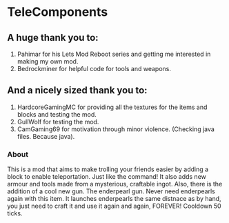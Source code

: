 # TeleComponents

## A huge thank you to:
1. Pahimar for his Lets Mod Reboot series and getting me interested in making my own mod. 
2. Bedrockminer for helpful code for tools and weapons.

## And a nicely sized thank you to:
1. HardcoreGamingMC for providing all the textures for the items and blocks and testing the mod.
2. GullWolf for testing the mod.
3. CamGaming69 for motivation through minor violence. (Checking java files. Because java).

### About

This is a mod that aims to make trolling your friends easier by adding a block to enable teleportation. Just like the command! It also adds new armour and tools made from a mysterious, craftable ingot. Also, there is the addition of a cool new gun. The enderpearl gun. Never need enderpearls again with this item. It launches enderpearls the same distnace as by hand, you just need to craft it and use it again and again, FOREVER! Cooldown 50 ticks.

